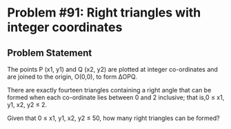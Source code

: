 # Problem #91: Right triangles with integer coordinates 

## Problem Statement 

The points P (x1, y1) and Q (x2, y2) are plotted at integer co-ordinates and are joined to the origin, O(0,0), to form ΔOPQ.


There are exactly fourteen triangles containing a right angle that can be formed when each co-ordinate lies between 0 and 2 inclusive; that is,0 ≤ x1, y1, x2, y2 ≤ 2.


Given that 0 ≤ x1, y1, x2, y2 ≤ 50, how many right triangles can be formed?
